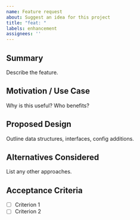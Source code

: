 ```yaml
---
name: Feature request
about: Suggest an idea for this project
title: "feat: "
labels: enhancement
assignees: ''
---
```


## Summary
Describe the feature.

## Motivation / Use Case
Why is this useful? Who benefits?

## Proposed Design
Outline data structures, interfaces, config additions.

## Alternatives Considered
List any other approaches.

## Acceptance Criteria
- [ ] Criterion 1
- [ ] Criterion 2
